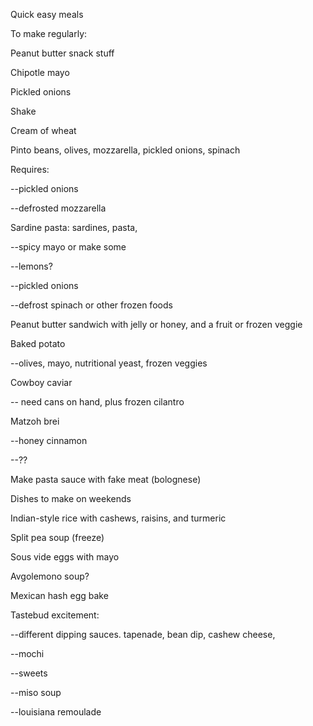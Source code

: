 Quick easy meals

To make regularly:

Peanut butter snack stuff

Chipotle mayo

Pickled onions

Shake

Cream of wheat

Pinto beans, olives, mozzarella, pickled onions, spinach

Requires:

--pickled onions

--defrosted mozzarella

Sardine pasta: sardines, pasta,

--spicy mayo or make some

--lemons?

--pickled onions

--defrost spinach or other frozen foods

Peanut butter sandwich with jelly or honey, and a fruit or frozen veggie

Baked potato

--olives, mayo, nutritional yeast, frozen veggies

Cowboy caviar

\-\- need cans on hand, plus frozen cilantro

Matzoh brei

--honey cinnamon

--??

Make pasta sauce with fake meat (bolognese)

Dishes to make on weekends

Indian-style rice with cashews, raisins, and turmeric

Split pea soup (freeze)

Sous vide eggs with mayo

Avgolemono soup?

Mexican hash egg bake

Tastebud excitement:

--different dipping sauces. tapenade, bean dip, cashew cheese,

--mochi

--sweets

--miso soup

--louisiana remoulade